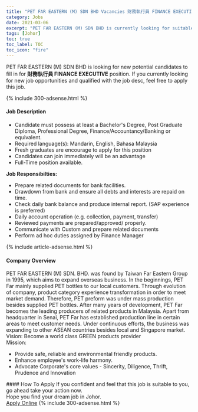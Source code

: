 ```yaml
---
title: "PET FAR EASTERN (M) SDN BHD Vacancies 財務執行員 FINANCE EXECUTIVE" 
category: Jobs 
date: 2021-03-06 
excerpt: "PET FAR EASTERN (M) SDN BHD is currently looking for suitable person to fill in the 財務執行員 FINANCE EXECUTIVE which based in Johor" 
tags: [Johor] 
toc: true 
toc_label: TOC 
toc_icon: "fire" 
--- 
```


<p>PET FAR EASTERN (M) SDN BHD is looking for new potential candidates to fill in for <b>財務執行員 FINANCE EXECUTIVE</b> position. If you currently looking for new job opportunities and qualified with the job desc, feel free to apply this job.
</p>{% include 300-adsense.html %} 
<div><div><h4>Job Description</h4></div><div><div><span><div><ul><li>Candidate must possess at least a Bachelor's Degree, Post Graduate Diploma, Professional Degree, Finance/Accountancy/Banking or equivalent.</li><li>Required language(s): Mandarin, English, Bahasa Malaysia</li><li>Fresh graduates are encourage to apply for this position</li><li>Candidates can join immediately will be an advantage</li><li>Full-Time position available.</li></ul><div><strong>Job Responsibilties:</strong></div><ul><li>Prepare related documents for bank facilities.</li><li>Drawdown from bank and ensure all debts and interests are repaid on time.</li><li>Check daily bank balance and produce internal report. (SAP experience is preferred)</li><li>Daily account operation (e.g. collection, payment, transfer)</li><li>Reviewed payments are prepared/approved/ properly.</li><li>Communicate with Custom and prepare related documents</li><li>Perform ad hoc duties assigned by Finance Manager</li></ul></div></span></div></div></div> 
{% include article-adsense.html %} 
<div><div><h4>Company Overview</h4></div><div><div><span><div><div>
	PET FAR EASTERN (M) SDN. BHD. was found by Taiwan Far Eastern Group in 1995, which aims to expand overseas business. In the beginnings, PET Far mainly supplied PET bottles to our local customers. Through evolution of company, product category experience transformation in order to meet market demand. Therefore, PET preform was under mass production besides supplied PET bottles. After many years of development, PET Far becomes the leading producers of related products in Malaysia. Apart from headquarter in Senai, PET Far has established production line in certain areas to meet customer needs. Under continuous efforts, the business was expanding to other ASEAN countries besides local and Singapore market.</div>
<div>
	Vision: Become a world class GREEN products provider</div>
<div>
	Mission:</div>
<ul>
<li>
		Provide safe, reliable and environmental friendly products.</li>
<li>
		Enhance employee's work-life harmony.</li>
<li>
		Advocate Corporate's core values - Sincerity, Diligence, Thrift, Prudence and Innovation</li>
</ul></div></span></div></div></div> 
#### How To Apply 
If you confident and feel that this job is suitable to you, go ahead take your action now. <br/> 
Hope you find your dream job in Johor. <br/> 
<a href="https://www.jobstreet.com.my/en/job/財務執行員-finance-executive-4488924?jobId=jobstreet-my-job-4488924&" class="btn btn--info" target="_blank" rel="nofollow noopenner">Apply Online</a> 
{% include 300-adsense.html %} 